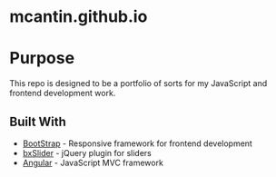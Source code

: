 # mcantin.github.io

# Purpose
This repo is designed to be a portfolio of sorts for my JavaScript and frontend development work.

## Built With

* [BootStrap](http://getbootstrap.com/) - Responsive framework for frontend development
* [bxSlider](http://bxslider.com/) - jQuery plugin for sliders
* [Angular](https://angularjs.org/) - JavaScript MVC framework
